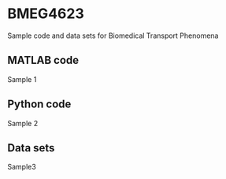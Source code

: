 # BMEG4623
Sample code and data sets for Biomedical Transport Phenomena
## MATLAB code
Sample 1

## Python code
Sample 2

## Data sets
Sample3
